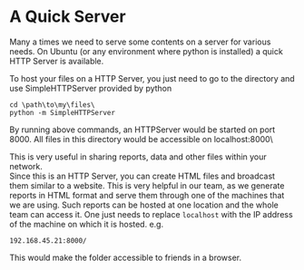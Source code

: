 A Quick Server
==============
Many a times we need to serve some contents on a server for various needs. On Ubuntu (or any environment where python is installed) a quick HTTP Server is available.
 
To host your files on a HTTP Server, you just need to go to the directory and use SimpleHTTPServer provided by python

	cd \path\to\my\files\
	python -m SimpleHTTPServer

By running above commands, an HTTPServer would be started on port 8000. All files in this directory would be accessible on localhost:8000\

This is very useful in sharing reports, data and other files within your network.   
Since this is an HTTP Server, you can create HTML files and broadcast them similar to a website. This is very helpful in our team, as we generate reports in HTML format and serve them through one of the machines that we are using.
Such reports can be hosted at one location and the whole team can access it.
One just needs to replace `localhost` with the IP address of the machine on which it is hosted. e.g.

	192.168.45.21:8000/

This would make the folder accessible to friends in a browser.
